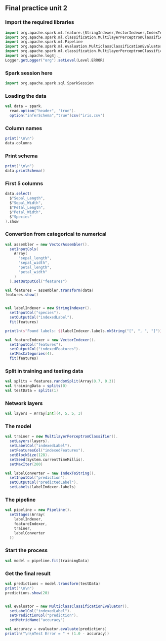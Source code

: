 ## Final practice unit 2

### Import the required libraries
```scala
import org.apache.spark.ml.feature.{StringIndexer,VectorIndexer,IndexToString,VectorAssembler}
import org.apache.spark.ml.classification.MultilayerPerceptronClassifier
import org.apache.spark.ml.Pipeline
import org.apache.spark.ml.evaluation.MulticlassClassificationEvaluator
import org.apache.spark.ml.classification.MultilayerPerceptronClassificationModel
import org.apache.log4j._
Logger.getLogger("org").setLevel(Level.ERROR)
```

### Spark session here
```scala
import org.apache.spark.sql.SparkSession
```

### Loading the data
```scala
val data = spark.
  read.option("header", "true").
  option("inferSchema","true")csv("iris.csv")
```

### Column names
```scala
print("\n\n")
data.columns
```

### Print schema
```scala
print("\n\n")
data.printSchema()
```

### First 5 columns
```scala
data.select(
  $"Sepal_Length",
  $"Sepal_Width",
  $"Petal_Length",
  $"Petal_Width",
  $"Species"
).show
```

### Convertion from categorical to numerical
```scala
val assembler = new VectorAssembler().
  setInputCols(
    Array(
      "sepal_length",
      "sepal_width",
      "petal_length",
      "petal_width"
    )
  ).setOutputCol("features")

val features = assembler.transform(data)
features.show()


val labelIndexer = new StringIndexer().
  setInputCol("species").
  setOutputCol("indexedLabel").
  fit(features)

println(s"Found labels: ${labelIndexer.labels.mkString("[", ", ", "]")}")

val featureIndexer = new VectorIndexer().
  setInputCol("features").
  setOutputCol("indexedFeatures").
  setMaxCategories(4).
  fit(features)
```

### Split in training and testing data
```scala
val splits = features.randomSplit(Array(0.7, 0.3))
val trainingData = splits(0)
val testData = splits(1)
```

### Network layers
```scala
val layers = Array[Int](4, 5, 5, 3)
```

### The model
```scala
val trainer = new MultilayerPerceptronClassifier().
  setLayers(layers).
  setLabelCol("indexedLabel").
  setFeaturesCol("indexedFeatures").
  setBlockSize(128).
  setSeed(System.currentTimeMillis).
  setMaxIter(200)

val labelConverter = new IndexToString().
  setInputCol("prediction").
  setOutputCol("predictedLabel").
  setLabels(labelIndexer.labels)
```

### The pipeline
```scala
val pipeline = new Pipeline().
  setStages(Array(
    labelIndexer,
    featureIndexer,
    trainer,
    labelConverter
  ))
```

### Start the process
```scala
val model = pipeline.fit(trainingData)
```

### Get the final result
```scala
val predictions = model.transform(testData)
print("\n\n")
predictions.show(20)


val evaluator = new MulticlassClassificationEvaluator().
  setLabelCol("indexedLabel").
  setPredictionCol("prediction").
  setMetricName("accuracy")

val accuracy = evaluator.evaluate(predictions)
println("\n\nTest Error = " + (1.0 - accuracy))
```
